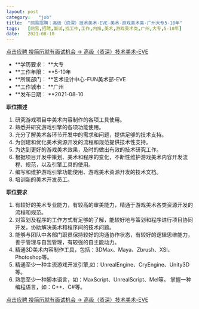 ```yaml
---
layout:	post
category:	"job"
title:	"网易招聘：高级（资深）技术美术-EVE-美术-游戏美术类-广州大专5-10年"
tags:	[网易,招聘,面试,找工作,工作,内推,美术,游戏美术类,广州,大专,5-10年]
date:	2021-08-10
---
```


[点击应聘 投简历就有面试机会 -> 高级（资深）技术美术-EVE](http://mobile.bole.netease.com/bole/boleDetail?id=33478&employeeId=346f03c3cda5f04c&key=all)



- **学历要求： **大专
- **工作年限： **5-10年
- **所属部门： **艺术设计中心-FUN美术部-EVE
- **工作城市： **广州
- **发布日期： **2021-08-10



**职位描述**
1. 研究游戏项目中美术内容制作的各项工具使用。
2. 熟悉并研究游戏引擎的各项功能使用。
3. 充分了解美术各环节开发中的需求和问题，提供足够的技术支持。
4. 为创建和优化美术资源开发的流程和规范提供技术性支持。
5. 为达到更好的游戏美术效果，及时的做出有效的技术研究工作。
6. 根据项目开发中策划、美术和程序的变化，不断性维护游戏美术内容开发流程、规范，以及引擎工具的使用。
7. 编写和维护游戏引擎功能使用、游戏美术资源开发的技术文档。
8. 培训新的美术开发员工。



**职位要求**
1. 有较好的美术专业能力，有较高的审美能力，精通于游戏美术各类资源开发的流程和规范。
2. 对策划及程序的工作方式有足够的了解，能较好地与策划和程序进行项目协同开发，协助解决美术和程序间的技术问题。
3. 能够与团队中各部门职员保持较好的沟通协作状态，有较好的逻辑思维能力，善于管理与自我管理，有较强的自主能动力。
4. 精通3D美术内容制作工具，包括：3DMax、Maya、Zbrush、XSI、Photoshop等。
5. 精通至少一种主流游戏开发引擎,如：UnrealEngine、CryEngine、Unity3D等。
6. 熟悉至少一种脚本语言，如：MaxScript、UnrealScript、Mel等。
掌握一种编程语言，如：C++、C#等。



[点击应聘 投简历就有面试机会 -> 高级（资深）技术美术-EVE](http://mobile.bole.netease.com/bole/boleDetail?id=33478&employeeId=346f03c3cda5f04c&key=all)